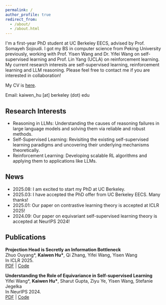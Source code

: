 ```yaml
---
permalink: /
author_profile: true
redirect_from: 
  - /about/
  - /about.html
---
```


I'm a first-year PhD student at UC Berkeley EECS, advised by Prof. Somayeh Sojoudi. I got my BS in computer science from Peking University previously, working with Prof. Yisen Wang and Dr. Yifei Wang on self-supervised learning and Prof. Lin Yang (UCLA) on reinforcement learning. My current research interests are self-supervised learning, reinforcement learning and LLM reasoning. Please feel free to contact me if you are interested in collaboration!

My CV is [here](http://kaotty.github.io/files/CV.pdf).

Email: kaiwen_hu [at] berkeley (dot) edu

## Research Interests
- Reasoning in LLMs: Understanding the causes of reasoning failures in large language models and solving them via reliable and robust methods.
- Self-Supervised Learning: Revisiting the existing self-supervised learning paradigms and uncovering their underlying mechanisms theoretically.
- Reinforcement Learning: Developing scalable RL algorithms and applying them to applications like LLMs.

## News
- 2025.08: I am excited to start my PhD at UC Berkeley.
- 2025.03: I have accepted the PhD offer from UC Berkeley EECS. Many thanks!
- 2025.01: Our paper on contrastive learning theory is accepted at ICLR 2025!
- 2024.09: Our paper on equivariant self-supervised learning theory is accepted at NeurIPS 2024!

## Publications
__Projection Head is Secretly an Information Bottleneck__  
Zhuo Ouyang*, __Kaiwen Hu*__, Qi Zhang, Yifei Wang, Yisen Wang  
In ICLR 2025.  
[PDF](https://arxiv.org/abs/2503.00507) | [Code](https://github.com/PKU-ML/Projector_Theory)

__Understanding the Role of Equivariance in Self-supervised Learning__  
Yifei Wang*, __Kaiwen Hu*__, Sharut Gupta, Ziyu Ye, Yisen Wang, Stefanie Jegelka  
In NeurIPS 2024.  
[PDF](https://arxiv.org/abs/2411.06508) | [Code](https://github.com/kaotty/Understanding-ESSL)


